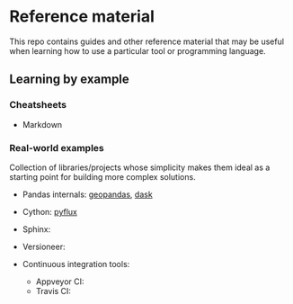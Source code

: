 # Reference material
This repo contains guides and other reference material that may be useful when learning how to use a particular tool or programming language.




## Learning by example
### Cheatsheets
- Markdown

### Real-world examples
Collection of libraries/projects whose simplicity makes them ideal as a starting point for building more complex solutions.
- Pandas internals: [geopandas](https://github.com/geopandas/geopandas), [dask](https://github.com/dask/dask)
- Cython: [pyflux](https://github.com/RJT1990/pyflux)
- Sphinx:
- Versioneer:

- Continuous integration tools:
  - Appveyor CI:
  - Travis CI:
